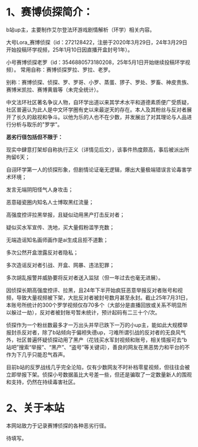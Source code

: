 # **1、赛博侦探简介：**

b站up主，主要制作艾尔登法环游戏剧情解析（环学）相关内容。

大号Lora_赛博侦探（id：272128422，注册于2020年3月29日，24年3月29日开始投稿环学视频，25年1月10日因直播开盒封号1年）。

小号赛博侦探老罗（id：3546880573180208，25年5月1日开始继续投稿环学视频）。
常用自称：赛博侦探罗拉、罗拉、老罗。

别称：赛博侦探、侦探、罗、罗哥、小罗、蒸蛋、猡子、罗处、罗畜、神皮贵族、赛博米凯拉、赛博黄眉等（未完全统计）。







中文法环社区著名争议人物，自环学出道以来其学术水平和道德素质便广受质疑，社区普遍认为此人是中文环学圈有史以来最逆天的存在。本人及其粉丝与反对者展开了长久的敌视和争斗。以他为乐的人也不在少数，并发展出了对其理论与人品进行分析与取乐的"罗学"。



**恶劣行径包括但不限于：**

现实中肆意打架却自称执行正义（详情见后文），该事件热度颇高，事后被派出所拘留6天；

自诩环学第一人的侦探形象，但剧情论证毫无逻辑，爆出大量极端错误言论毒害学术环境；

发言无端阴阳怪气人身攻击；

恶意碰瓷圈内知名人士博取黑红流量；

高强度控评拉黑举报，且疑似动用黑产打击反对者；

疑似买水军宣传、洗地，买大量假粉滥竽充数；

无端造谣知名画师画作是ai生成且拒不道歉；

多次公然开盒泄露反对者隐私；

多次造谣反对者引战、开盒、网暴、违法犯罪；

多次胡乱报警并威胁要将反对者送入监狱（但一年过去也毫无进展）。



因侦探长期高强度控评、拉黑，且24年下半开始疯狂恶意举报反对者账号和视频，导致大量视频被下架，大批反对者被封号数月甚至永封。截止25年7月31日，本账号所统计的300个罗学视频仅存70多个（大部分是直播回放或关系不明显所以躲过一劫），反对者被封账号暂未统计，预计起码有二三十个/次。



侦探作为一个粉丝数最多才一万出头并早已跌下一万的小up主，能如此大规模举报封杀反对者，除了b站倾向于偏袒失德up，刁难所谓引战的反对者的无良风气外，社区普遍怀疑侦探动用了黑产（花钱买水军封视频和账号，相关情报可去“b站吧”搜索“举报”、“黑产”、“盗号”等关键词），善良的网友在黑恶势力和平台的不作为下几乎只能忍气吞声。



目前b站的反罗战线几乎完全沦陷，仅有少数网友不时补档零星视频，但往往会被立即举报下架。侦探小号数据虽比大号差一些，但还是骗取了一定数量新人的围观和支持，仍然在持续毒害社区。



# 2、关于本站

本网站致力于记录赛博侦探的各种恶劣行径。

待填写。
